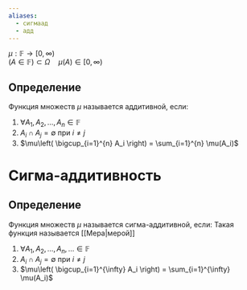 ```yaml
---
aliases:
  - сигмаад
  - адд
---
```


$\mu: \mathbb{F} \to [0, \infty)$  
($A \in \mathbb{F}) \subset \Omega \quad \mu(A) \in [0, \infty)$ 

## Определение
Функция множеств $\mu$ называется аддитивной, если:

 1) $\forall A_1, A_2, \dots, A_n \in \mathbb{F}$
 2) $A_i \cap A_j = \emptyset$ при $i \neq j$
 3) $\mu\left( \bigcup_{i=1}^{n} A_i \right) = \sum_{i=1}^{n} \mu(A_i)$

# Сигма-аддитивность
## Определение
Функция множеств $\mu$ называется сигма-аддитивной, если:
Такая функция называется [[Мера|мерой]]
1) $\forall A_1, A_2, \dots, A_n, \dots \in \mathbb{F}$
2) $A_i \cap A_j = \emptyset$ при $i \neq j$
3)  $\mu\left( \bigcup_{i=1}^{\infty} A_i \right) = \sum_{i=1}^{\infty} \mu(A_i)$

